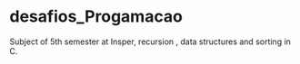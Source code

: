 # desafios_Progamacao
Subject of 5th semester at Insper, recursion , data structures  and sorting in C. 
